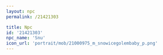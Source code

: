 ```yaml
---
layout: npc
permalink: /21421303

title: Npc
id: '21421303'
npc_name: 'Snu'
icon_url: 'portrait/mob/21000975_m_snowicegolembaby_p.png'
---
```

